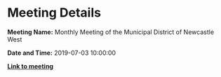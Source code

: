 # Meeting Details

**Meeting Name:** Monthly Meeting of the Municipal District of Newcastle West

**Date and Time:** 2019-07-03 10:00:00

**<a href="https://www.limerick.ie/council/whats-on/monthly-meeting-municipal-district-newcastle-west-41" target="_blank">Link to meeting</a>**
